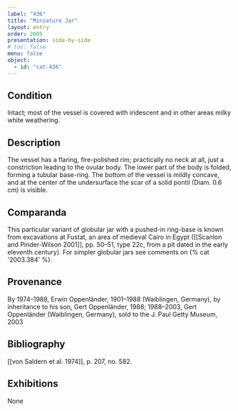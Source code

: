 ```yaml
---
label: "436"
title: "Miniature Jar"
layout: entry
order: 2005
presentation: side-by-side
# toc: false
menu: false
object:
  - id: "cat-436"
---
```


## Condition

Intact; most of the vessel is covered with iridescent and in other areas milky white weathering.

## Description

The vessel has a flaring, fire-polished rim; practically no neck at all, just a constriction leading to the ovular body. The lower part of the body is folded, forming a tubular base-ring. The bottom of the vessel is mildly concave, and at the center of the undersurface the scar of a solid pontil (Diam. 0.6 cm) is visible.

## Comparanda

This particular variant of globular jar with a pushed-in ring-base is known from excavations at Fustat, an area of medieval Cairo in Egypt ([[Scanlon and Pinder-Wilson 2001]], pp. 50–51, type 22c, from a pit dated in the early eleventh century). For simpler globular jars see comments on {% cat '2003.384' %}.

## Provenance

By 1974–1988, Erwin Oppenländer, 1901–1988 (Waiblingen, Germany), by inheritance to his son, Gert Oppenländer, 1988; 1988–2003, Gert Oppenländer (Waiblingen, Germany), sold to the J. Paul Getty Museum, 2003

## Bibliography

[[von Saldern et al. 1974]], p. 207, no. 582.

## Exhibitions

None
